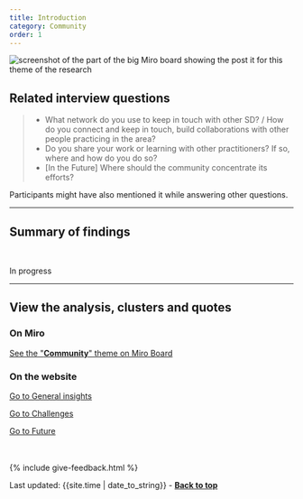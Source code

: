 ```yaml
---
title: Introduction
category: Community
order: 1
---
```


![screenshot of the part of the big Miro board showing the post it for this theme of the research](/practitioner-stories/images/Community/SD-community.png)


## Related interview questions
<blockquote class="alt">
<ul>
<li>What network do you use to keep in touch with other SD? / How do you connect and keep in touch, build collaborations with other people practicing in the area?</li>
<li>Do you share your work or learning with other practitioners? If so, where and how do you do so?</li>
<li>[In the Future] Where should the community concentrate its efforts?</li>
</ul>
</blockquote>

Participants might have also mentioned it while answering other questions.

<hr class="big">

## Summary of findings
<br>
<p><span class="tag-alt">In progress</span></p>

<hr class="big">

## View the analysis, clusters and quotes

### On Miro

<p><a href="https://miro.com/app/board/o9J_ldOzA14=/?moveToWidget=3074457352333741365&cot=14" target="_blank">See the "<strong>Community</strong>" theme on Miro Board</a></p>

### On the website

<div class="item-nav">
   <p><span><a href="/practitioner-stories/Community/general">Go to General insights</a></span></p>
   <p><span><a href="/practitioner-stories/Community/challenges">Go to Challenges</a></span></p>
   <p><span><a href="/practitioner-stories/Community/future">Go to Future</a></span></p>
</div>

<br><br>
{% include give-feedback.html %}

<div>Last updated: {{site.time | date_to_string}} - <a href="#"><strong>Back to top</strong></a></div>
